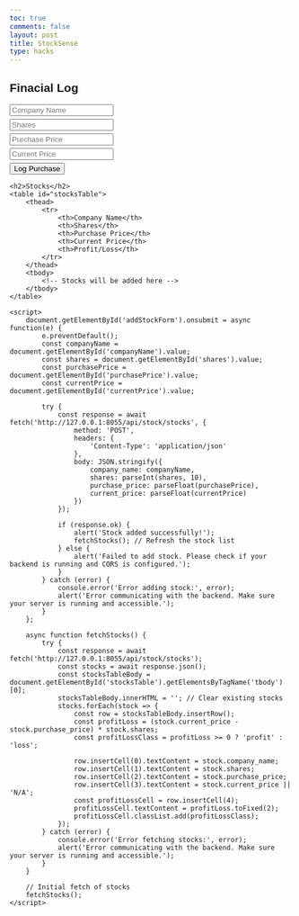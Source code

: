 ```yaml
---
toc: true
comments: false
layout: post
title: StockSense
type: hacks
---
```



<html lang="en">
<head>
    <meta charset="UTF-8">
    <title>Stock Manager</title>
    <style>
        body { font-family: Arial, sans-serif; margin: 20px; }
        table { width: 100%; border-collapse: collapse; }
        th, td { text-align: left; padding: 8px; border-bottom: 1px solid #ddd; }
        th { background-color: #f2f2f2; }
        input, button { margin: 5px 0; display: block; }
        .profit { color: green; }
        .loss { color: red; }
    </style>
</head>
<body>
    <h2>Finacial Log</h2>
    <form id="addStockForm">
        <input type="text" id="companyName" placeholder="Company Name" required />
        <input type="number" id="shares" placeholder="Shares" required />
        <input type="number" step="0.01" id="purchasePrice" placeholder="Purchase Price" required />
        <input type="number" step="0.01" id="currentPrice" placeholder="Current Price" required />
        <button type="submit">Log Purchase</button>
    </form>

    <h2>Stocks</h2>
    <table id="stocksTable">
        <thead>
            <tr>
                <th>Company Name</th>
                <th>Shares</th>
                <th>Purchase Price</th>
                <th>Current Price</th>
                <th>Profit/Loss</th>
            </tr>
        </thead>
        <tbody>
            <!-- Stocks will be added here -->
        </tbody>
    </table>

    <script>
        document.getElementById('addStockForm').onsubmit = async function(e) {
            e.preventDefault();
            const companyName = document.getElementById('companyName').value;
            const shares = document.getElementById('shares').value;
            const purchasePrice = document.getElementById('purchasePrice').value;
            const currentPrice = document.getElementById('currentPrice').value;

            try {
                const response = await fetch('http://127.0.0.1:8055/api/stock/stocks', {
                    method: 'POST',
                    headers: {
                        'Content-Type': 'application/json'
                    },
                    body: JSON.stringify({
                        company_name: companyName,
                        shares: parseInt(shares, 10),
                        purchase_price: parseFloat(purchasePrice),
                        current_price: parseFloat(currentPrice)
                    })
                });

                if (response.ok) {
                    alert('Stock added successfully!');
                    fetchStocks(); // Refresh the stock list
                } else {
                    alert('Failed to add stock. Please check if your backend is running and CORS is configured.');
                }
            } catch (error) {
                console.error('Error adding stock:', error);
                alert('Error communicating with the backend. Make sure your server is running and accessible.');
            }
        };

        async function fetchStocks() {
            try {
                const response = await fetch('http://127.0.0.1:8055/api/stock/stocks');
                const stocks = await response.json();
                const stocksTableBody = document.getElementById('stocksTable').getElementsByTagName('tbody')[0];
                stocksTableBody.innerHTML = ''; // Clear existing stocks
                stocks.forEach(stock => {
                    const row = stocksTableBody.insertRow();
                    const profitLoss = (stock.current_price - stock.purchase_price) * stock.shares;
                    const profitLossClass = profitLoss >= 0 ? 'profit' : 'loss';

                    row.insertCell(0).textContent = stock.company_name;
                    row.insertCell(1).textContent = stock.shares;
                    row.insertCell(2).textContent = stock.purchase_price;
                    row.insertCell(3).textContent = stock.current_price || 'N/A';
                    const profitLossCell = row.insertCell(4);
                    profitLossCell.textContent = profitLoss.toFixed(2);
                    profitLossCell.classList.add(profitLossClass);
                });
            } catch (error) {
                console.error('Error fetching stocks:', error);
                alert('Error communicating with the backend. Make sure your server is running and accessible.');
            }
        }

        // Initial fetch of stocks
        fetchStocks();
    </script>
</body>
</html>
